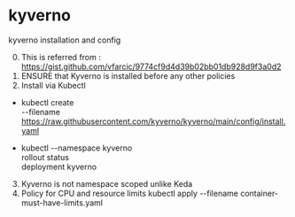 # kyverno
kyverno installation and config

0. This is referred from : https://gist.github.com/vfarcic/9774cf9d4d39b02bb01db928d9f3a0d2
1. ENSURE that Kyverno is installed before any other policies
2. Install via Kubectl

- kubectl create \
    --filename https://raw.githubusercontent.com/kyverno/kyverno/main/config/install.yaml

- kubectl --namespace kyverno \
    rollout status \
    deployment kyverno
3. Kyverno is not namespace scoped unlike Keda
4. Policy for CPU and resource limits
kubectl apply --filename container-must-have-limits.yaml
